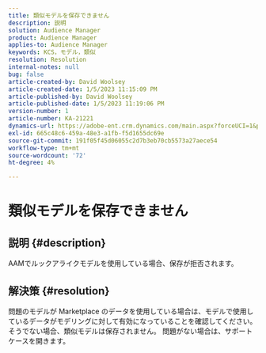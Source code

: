 ```yaml
---
title: 類似モデルを保存できません
description: 説明
solution: Audience Manager
product: Audience Manager
applies-to: Audience Manager
keywords: KCS，モデル，類似
resolution: Resolution
internal-notes: null
bug: false
article-created-by: David Woolsey
article-created-date: 1/5/2023 11:15:09 PM
article-published-by: David Woolsey
article-published-date: 1/5/2023 11:19:06 PM
version-number: 1
article-number: KA-21221
dynamics-url: https://adobe-ent.crm.dynamics.com/main.aspx?forceUCI=1&pagetype=entityrecord&etn=knowledgearticle&id=702287c6-4e8d-ed11-81ac-6045bd006e5a
exl-id: 665c48c6-459a-48e3-a1fb-f5d1655dc69e
source-git-commit: 191f05f45d06055c2d7b3eb70cb5573a27aece54
workflow-type: tm+mt
source-wordcount: '72'
ht-degree: 4%

---
```


# 類似モデルを保存できません

## 説明 {#description}

AAMでルックアライクモデルを使用している場合、保存が拒否されます。

## 解決策 {#resolution}


問題のモデルが Marketplace のデータを使用している場合は、モデルで使用しているデータがモデリングに対して有効になっていることを確認してください。 そうでない場合、類似モデルは保存されません。 問題がない場合は、サポートケースを開きます。
